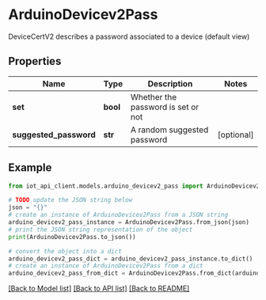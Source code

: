 # ArduinoDevicev2Pass

DeviceCertV2 describes a password associated to a device (default view)

## Properties

Name | Type | Description | Notes
------------ | ------------- | ------------- | -------------
**set** | **bool** | Whether the password is set or not | 
**suggested_password** | **str** | A random suggested password | [optional] 

## Example

```python
from iot_api_client.models.arduino_devicev2_pass import ArduinoDevicev2Pass

# TODO update the JSON string below
json = "{}"
# create an instance of ArduinoDevicev2Pass from a JSON string
arduino_devicev2_pass_instance = ArduinoDevicev2Pass.from_json(json)
# print the JSON string representation of the object
print(ArduinoDevicev2Pass.to_json())

# convert the object into a dict
arduino_devicev2_pass_dict = arduino_devicev2_pass_instance.to_dict()
# create an instance of ArduinoDevicev2Pass from a dict
arduino_devicev2_pass_from_dict = ArduinoDevicev2Pass.from_dict(arduino_devicev2_pass_dict)
```
[[Back to Model list]](../README.md#documentation-for-models) [[Back to API list]](../README.md#documentation-for-api-endpoints) [[Back to README]](../README.md)


